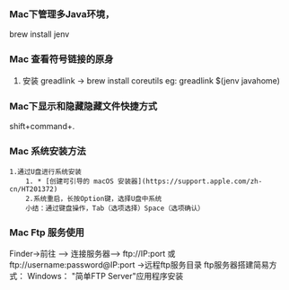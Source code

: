 ### Mac下管理多Java环境，
brew install jenv
### Mac 查看符号链接的原身
1. 安装 greadlink -> brew install coreutils
eg: greadlink $(jenv javahome)
### Mac下显示和隐藏隐藏文件快捷方式
shift+command+.
### Mac 系统安装方法
	1.通过U盘进行系统安装
		1. * [创建可引导的 macOS 安装器](https://support.apple.com/zh-cn/HT201372)
		2.系统重启，长按Option键，选择U盘中系统
		小结：通过键盘操作，Tab（选项选择）Space（选项确认）
### Mac Ftp 服务使用
Finder->前往 --> 连接服务器--> ftp://IP:port 或 ftp://username:password@IP:port ->远程ftp服务目录
ftp服务器搭建简易方式：
Windows：
	"简单FTP Server"应用程序安装
